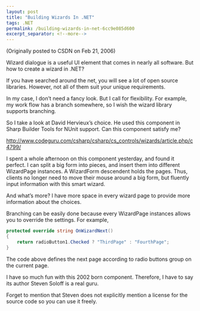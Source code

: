 ```yaml
---
layout: post
title: "Building Wizards In .NET"
tags: .NET
permalink: /building-wizards-in-net-6cc9e085d600
excerpt_separator: <!--more-->
---
```

(Originally posted to CSDN on Feb 21, 2006)
<!--more-->

Wizard dialogue is a useful UI element that comes in nearly all software. But how to create a wizard in .NET?

If you have searched around the net, you will see a lot of open source libraries. However, not all of them suit your unique requirements.

In my case, I don’t need a fancy look. But I call for flexibility. For example, my work flow has a branch somewhere, so I wish the wizard library supports branching.

So I take a look at David Hervieux’s choice. He used this component in Sharp Builder Tools for NUnit support. Can this component satisfy me?

http://www.codeguru.com/csharp/csharp/cs_controls/wizards/article.php/c4799/

I spent a whole afternoon on this component yesterday, and found it perfect. I can split a big form into pieces, and insert them into different WizardPage instances. A WizardForm descendent holds the pages. Thus, clients no longer need to move their mouse around a big form, but fluently input information with this smart wizard.

And what’s more? I have more space in every wizard page to provide more information about the choices.

Branching can be easily done because every WizardPage instances allows you to override the settings. For example,

``` csharp
protected override string OnWizardNext()
{
    return radioButton1.Checked ? "ThirdPage" : "FourthPage";
}
```

The code above defines the next page according to radio buttons group on the current page.

I have so much fun with this 2002 born component. Therefore, I have to say its author Steven Soloff is a real guru.

Forget to mention that Steven does not explicitly mention a license for the source code so you can use it freely.
